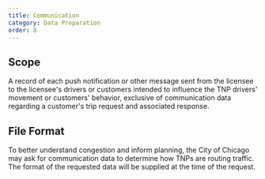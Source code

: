 ```yaml
---
title: Communication
category: Data Preparation
order: 8
---
```


## Scope

A record of each push notification or other message sent from the licensee to the licensee's drivers or customers intended to influence the TNP drivers' movement or customers' behavior, exclusive of communication data regarding a customer's trip request and associated response. 

## File Format

To better understand congestion and inform planning, the City of Chicago may ask for communication data to determine how TNPs are routing traffic. The format of the requested data will be supplied at the time of the request.
